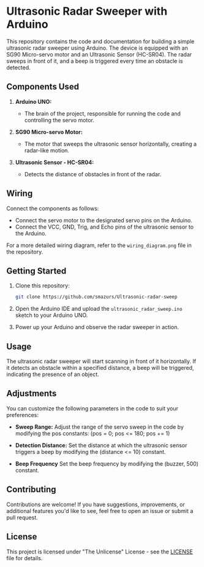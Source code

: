 # Ultrasonic Radar Sweeper with Arduino

This repository contains the code and documentation for building a simple ultrasonic radar sweeper using Arduino. The device is equipped with an SG90 Micro-servo motor and an Ultrasonic Sensor (HC-SR04). The radar sweeps in front of it, and a beep is triggered every time an obstacle is detected.

## Components Used

1. **Arduino UNO:**
   - The brain of the project, responsible for running the code and controlling the servo motor.

2. **SG90 Micro-servo Motor:**
   - The motor that sweeps the ultrasonic sensor horizontally, creating a radar-like motion.

3. **Ultrasonic Sensor - HC-SR04:**
   - Detects the distance of obstacles in front of the radar.

## Wiring

Connect the components as follows:

- Connect the servo motor to the designated servo pins on the Arduino.
- Connect the VCC, GND, Trig, and Echo pins of the ultrasonic sensor to the Arduino.

For a more detailed wiring diagram, refer to the `wiring_diagram.png` file in the repository.

## Getting Started

1. Clone this repository:

   ```bash
   git clone https://github.com/smazurs/Ultrasonic-radar-sweep
   ```
   
2. Open the Arduino IDE and upload the `ultrasonic_radar_sweep.ino` sketch to your Arduino UNO.

3. Power up your Arduino and observe the radar sweeper in action.

## Usage

The ultrasonic radar sweeper will start scanning in front of it horizontally. If it detects an obstacle within a specified distance, a beep will be triggered, indicating the presence of an object.

## Adjustments

You can customize the following parameters in the code to suit your preferences:

- **Sweep Range:**
  Adjust the range of the servo sweep in the code by modifying the pos constants: (pos = 0; pos <= 180; pos += 1)

- **Detection Distance:**
  Set the distance at which the ultrasonic sensor triggers a beep by modifying the (distance <= 10) constant.

- **Beep Frequency**
  Set the beep frequency by modifying the (buzzer, 500) constant.

## Contributing

Contributions are welcome! If you have suggestions, improvements, or additional features you'd like to see, feel free to open an issue or submit a pull request.

## License

This project is licensed under "The Unlicense" License - see the [LICENSE](LICENSE) file for details.
